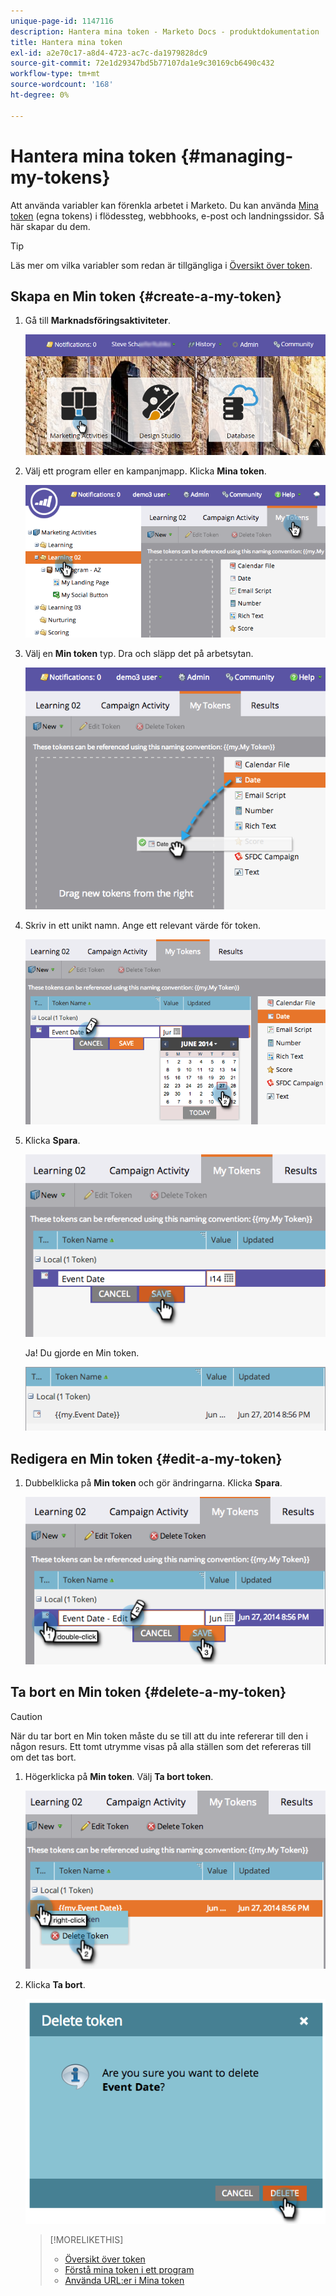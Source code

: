 ```yaml
---
unique-page-id: 1147116
description: Hantera mina token - Marketo Docs - produktdokumentation
title: Hantera mina token
exl-id: a2e70c17-a8d4-4723-ac7c-da1979828dc9
source-git-commit: 72e1d29347bd5b77107da1e9c30169cb6490c432
workflow-type: tm+mt
source-wordcount: '168'
ht-degree: 0%

---
```


# Hantera mina token {#managing-my-tokens}

Att använda variabler kan förenkla arbetet i Marketo. Du kan använda [Mina token](/help/marketo/product-docs/core-marketo-concepts/programs/tokens/understanding-my-tokens-in-a-program.md) (egna tokens) i flödessteg, webbhooks, e-post och landningssidor. Så här skapar du dem.

>[!TIP]
>
>Läs mer om vilka variabler som redan är tillgängliga i [Översikt över token](/help/marketo/product-docs/demand-generation/landing-pages/personalizing-landing-pages/tokens-overview.md).

## Skapa en Min token {#create-a-my-token}

1. Gå till **Marknadsföringsaktiviteter**.

   ![](assets/login-marketing-activities.png)

1. Välj ett program eller en kampanjmapp. Klicka **Mina token**.

   ![](assets/image2014-9-18-12-3a4-3a27.png)

1. Välj en **Min token** typ. Dra och släpp det på arbetsytan.

   ![](assets/image2014-9-18-12-3a4-3a39.png)

1. Skriv in ett unikt namn. Ange ett relevant värde för token.

   ![](assets/image2014-9-18-12-3a4-3a53.png)

1. Klicka **Spara**.

   ![](assets/image2014-9-18-12-3a5-3a5.png)

   Ja! Du gjorde en Min token.

   ![](assets/image2014-9-18-12-3a5-3a15.png)

## Redigera en Min token {#edit-a-my-token}

1. Dubbelklicka på **Min token** och gör ändringarna. Klicka **Spara**.

   ![](assets/image2014-9-18-12-3a5-3a45.png)

## Ta bort en Min token {#delete-a-my-token}

>[!CAUTION]
>
>När du tar bort en Min token måste du se till att du inte refererar till den i någon resurs. Ett tomt utrymme visas på alla ställen som det refereras till om det tas bort.

1. Högerklicka på **Min token**. Välj **Ta bort token**.

   ![](assets/image2014-9-18-12-3a7-3a24.png)

1. Klicka **Ta bort**.

   ![](assets/image2014-9-18-12-3a7-3a31.png)

   >[!MORELIKETHIS]
   >
   >* [Översikt över token](/help/marketo/product-docs/demand-generation/landing-pages/personalizing-landing-pages/tokens-overview.md)
   >* [Förstå mina token i ett program](/help/marketo/product-docs/core-marketo-concepts/programs/tokens/understanding-my-tokens-in-a-program.md)
   >* [Använda URL:er i Mina token](/help/marketo/product-docs/email-marketing/general/using-tokens/using-urls-in-my-tokens.md)

